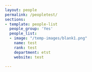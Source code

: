 ```yaml
---
layout: people
permalink: /peopletest/
sections:
- template: people-list
  people_group: 'Yes'
  people_list:
  - image: "/temp-images/blank1.png"
    name: test
    rank: test
    department: etst
    website: test

---
```

